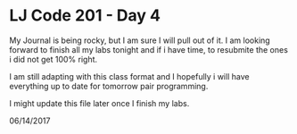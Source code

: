 # LJ Code 201 - Day 4

My Journal is being rocky, but I am sure I will pull out of it. I am looking forward to finish all my labs tonight and if i have time, to resubmite the ones i did not get 100% right.

I am still adapting with this class format and I hopefully i will have everything up to date for tomorrow pair programming.

I might update this file later once I finish my labs.

06/14/2017
